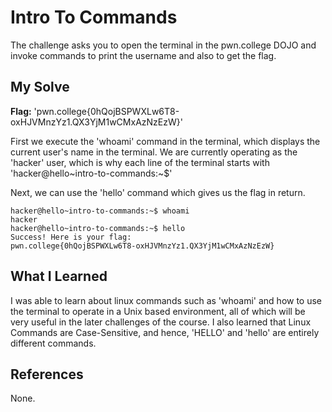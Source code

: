 # Intro To Commands
The challenge asks you to open the terminal in the pwn.college DOJO and invoke commands to print the username and also to get the flag.

## My Solve
**Flag:** 'pwn.college{0hQojBSPWXLw6T8-oxHJVMnzYz1.QX3YjM1wCMxAzNzEzW}'

First we execute the 'whoami' command in the terminal, which displays the current user's name in the terminal. We are currently operating as the 'hacker' user, which is why each line of the terminal starts with 'hacker@hello~intro-to-commands:~$'

Next, we can use the 'hello' command which gives us the flag in return.

```
hacker@hello~intro-to-commands:~$ whoami
hacker
hacker@hello~intro-to-commands:~$ hello
Success! Here is your flag:
pwn.college{0hQojBSPWXLw6T8-oxHJVMnzYz1.QX3YjM1wCMxAzNzEzW}
```

## What I Learned
I was able to learn about linux commands such as 'whoami' and how to use the terminal to operate in a Unix based environment, all of which will be very useful in the later challenges of the course. I also learned that Linux Commands are Case-Sensitive, and hence, 'HELLO' and 'hello' are entirely different commands.

## References
None.